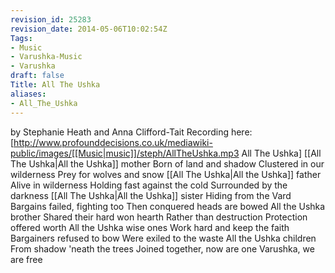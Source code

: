 ```yaml
---
revision_id: 25283
revision_date: 2014-05-06T10:02:54Z
Tags:
- Music
- Varushka-Music
- Varushka
draft: false
Title: All The Ushka
aliases:
- All_The_Ushka
---
```

by Stephanie Heath and Anna Clifford-Tait
Recording here: [http://www.profounddecisions.co.uk/mediawiki-public/images/[[Music|music]]/steph/AllTheUshka.mp3 All The Ushka]
[[All The Ushka|All the Ushka]] mother
Born of land and shadow
Clustered in our wilderness
Prey for wolves and snow
[[All The Ushka|All the Ushka]] father
Alive in wilderness
Holding fast against the cold
Surrounded by the darkness
[[All The Ushka|All the Ushka]] sister
Hiding from the Vard
Bargains failed, fighting too
Then conquered heads are bowed
All the Ushka brother
Shared their hard won hearth
Rather than destruction
Protection offered worth
All the Ushka wise ones
Work hard and keep the faith
Bargainers refused to bow
Were exiled to the waste
All the Ushka children
From shadow 'neath the trees
Joined together, now are one
Varushka, we are free